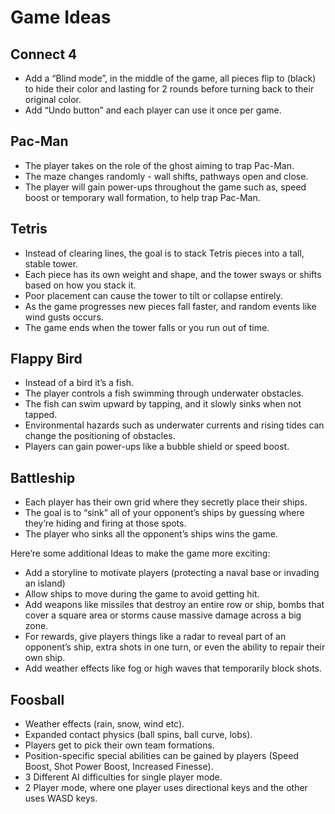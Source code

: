 # Game Ideas

## Connect 4
- Add a “Blind mode”, in the middle of the game, all pieces flip to (black) to hide their color and lasting for 2 rounds before turning back to their original color.
- Add “Undo button” and each player can use it once per game.

## Pac-Man
- The player takes on the role of the ghost aiming to trap Pac-Man.
- The maze changes randomly - wall shifts, pathways open and close.
- The player will gain power-ups throughout the game such as, speed boost or temporary wall formation, to help trap Pac-Man.

## Tetris
- Instead of clearing lines, the goal is to stack Tetris pieces into a tall, stable tower.
- Each piece has its own weight and shape, and the tower sways or shifts based on how you stack it.
- Poor placement can cause the tower to tilt or collapse entirely.
- As the game progresses new pieces fall faster, and random events like wind gusts occurs.
- The game ends when the tower falls or you run out of time.

## Flappy Bird
- Instead of a bird it’s a fish.
- The player controls a fish swimming through underwater obstacles.
- The fish can swim upward by tapping, and it slowly sinks when not tapped.
- Environmental hazards such as underwater currents and rising tides can change the positioning of obstacles.
- Players can gain power-ups like a bubble shield or speed boost.

## Battleship
- Each player has their own grid where they secretly place their ships.
- The goal is to “sink” all of your opponent’s ships by guessing where they’re hiding and firing at those spots.
- The player who sinks all the opponent’s ships wins the game.

Here’re some additional Ideas to make the game more exciting:
- Add a storyline to motivate players (protecting a naval base or invading an island)
- Allow ships to move during the game to avoid getting hit.
- Add weapons like missiles that destroy an entire row or ship, bombs that cover a square area or storms cause massive damage across a big zone.
- For rewards, give players things like a radar to reveal part of an opponent’s ship, extra shots in one turn, or even the ability to repair their own ship.
- Add weather effects like fog or high waves that temporarily block shots.

## Foosball
- Weather effects (rain, snow, wind etc).
- Expanded contact physics (ball spins, ball curve, lobs).
- Players get to pick their own team formations.
- Position-specific special abilities can be gained by players (Speed Boost, Shot Power Boost, Increased Finesse).
- 3 Different AI difficulties for single player mode.
- 2 Player mode, where one player uses directional keys and the other uses WASD keys.